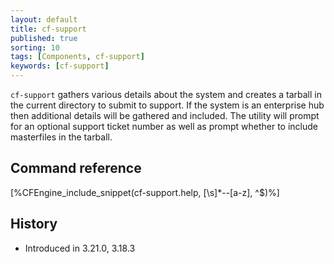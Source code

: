```yaml
---
layout: default
title: cf-support
published: true
sorting: 10
tags: [Components, cf-support]
keywords: [cf-support]
---
```


`cf-support` gathers various details about the system and creates a tarball in the current directory to submit to support.
If the system is an enterprise hub then additional details will be gathered and included.
The utility will prompt for an optional support ticket number as well as prompt whether to include masterfiles in the tarball.

## Command reference ##

[%CFEngine_include_snippet(cf-support.help, [\s]*--[a-z], ^$)%]

## History ##

* Introduced in 3.21.0, 3.18.3
